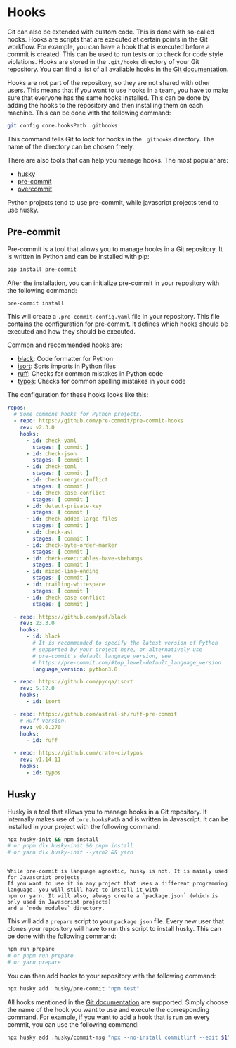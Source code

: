 # Hooks

Git can also be extended with custom code. This is done with so-called hooks. Hooks are scripts that are executed at
certain points in the Git workflow. For example, you can have a hook that is executed before a commit is created. This
can be used to run tests or to check for code style violations. Hooks are stored in the `.git/hooks` directory of your
Git repository. You can find a list of all available hooks in
the [Git documentation](https://git-scm.com/docs/githooks).

Hooks are not part of the repository, so they are not shared with other users. This means that if you want to use hooks
in a team, you have to make sure that everyone has the same hooks installed. This can be done by adding the hooks to the
repository and then installing them on each machine. This can be done with the following command:

```bash
git config core.hooksPath .githooks
```

This command tells Git to look for hooks in the `.githooks` directory. The name of the directory can be chosen freely.

There are also tools that can help you manage hooks. The most popular are:

* [husky](https://typicode.github.io/husky/#/)
* [pre-commit](https://pre-commit.com/)
* [overcommit](https://github.com/sds/overcommit)

Python projects tend to use pre-commit, while javascript projects tend to use husky.

## Pre-commit

Pre-commit is a tool that allows you to manage hooks in a Git repository. It is written in Python and can be installed
with pip:

```bash
pip install pre-commit
```

After the installation, you can initialize pre-commit in your repository with the following command:

```bash
pre-commit install
```

This will create a `.pre-commit-config.yaml` file in your repository. This file contains the configuration for
pre-commit.
It defines which hooks should be executed and how they should be executed.

Common and recommended hooks are:

* [black](https://github.com/psf/black): Code formatter for Python
* [isort](https://github.com/PyCQA/isort): Sorts imports in Python files
* [ruff](https://github.com/astral-sh/ruff-pre-commit): Checks for common mistakes in Python code
* [typos](https://github.com/crate-ci/typos): Checks for common spelling mistakes in your code

The configuration for these hooks looks like this:

```yaml
repos:
  # Some commons hooks for Python projects.
  - repo: https://github.com/pre-commit/pre-commit-hooks
    rev: v2.3.0
    hooks:
      - id: check-yaml
        stages: [ commit ]
      - id: check-json
        stages: [ commit ]
      - id: check-toml
        stages: [ commit ]
      - id: check-merge-conflict
        stages: [ commit ]
      - id: check-case-conflict
        stages: [ commit ]
      - id: detect-private-key
        stages: [ commit ]
      - id: check-added-large-files
        stages: [ commit ]
      - id: check-ast
        stages: [ commit ]
      - id: check-byte-order-marker
        stages: [ commit ]
      - id: check-executables-have-shebangs
        stages: [ commit ]
      - id: mixed-line-ending
        stages: [ commit ]
      - id: trailing-whitespace
        stages: [ commit ]
      - id: check-case-conflict
        stages: [ commit ]

  - repo: https://github.com/psf/black
    rev: 23.3.0
    hooks:
      - id: black
        # It is recommended to specify the latest version of Python
        # supported by your project here, or alternatively use
        # pre-commit's default_language_version, see
        # https://pre-commit.com/#top_level-default_language_version
        language_version: python3.8

  - repo: https://github.com/pycqa/isort
    rev: 5.12.0
    hooks:
      - id: isort

  - repo: https://github.com/astral-sh/ruff-pre-commit
    # Ruff version.
    rev: v0.0.270
    hooks:
      - id: ruff

  - repo: https://github.com/crate-ci/typos
    rev: v1.14.11
    hooks:
      - id: typos
```

## Husky

Husky is a tool that allows you to manage hooks in a Git repository. It internally makes use of `core.hooksPath` and is
written in Javascript. It can be installed in your project with the following command:

```bash
npx husky-init && npm install
# or pnpm dlx husky-init && pnpm install
# or yarn dlx husky-init --yarn2 && yarn
```

```admonish note

While pre-commit is language agnostic, husky is not. It is mainly used for Javascript projects. 
If you want to use it in any project that uses a different programming language, you will still have to install it with 
npm or yarn. It will also, always create a `package.json` (which is only used in Javascript projects)
and a `node_modules` directory. 

```

This will add a `prepare` script to your `package.json` file. Every new user that clones your repository will have to
run this script to install husky. This can be done with the following command:

```bash
npm run prepare
# or pnpm run prepare
# or yarn prepare
```

You can then add hooks to your repository with the following command:

```bash
npx husky add .husky/pre-commit "npm test"
```

All hooks mentioned in the [Git documentation](https://git-scm.com/docs/githooks) are supported. Simply choose the name
of the hook you want to use and execute the corresponding command. For example, if you want to add a hook that is run on
every commit, you can use the following command:

```bash
npx husky add .husky/commit-msg "npx --no-install commitlint --edit $1"
```
